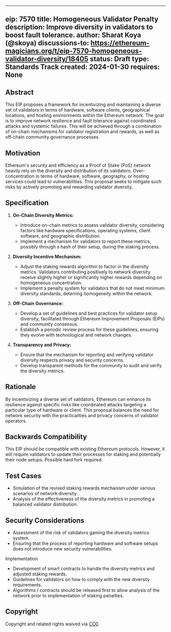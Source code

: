 
---
eip: 7570
title: Homogeneous Validator Penalty
description: Improve diversity in validators to boost fault tolerance.
author: Sharat Koya (@skoya)
discussions-to: https://ethereum-magicians.org/t/eip-7570-homogeneous-validator-diversity/18405
status: Draft
type: Standards Track
created: 2024-01-30
requires: None
---

## Abstract
This EIP proposes a framework for incentivizing and maintaining a diverse set of validators in terms of hardware, software clients, geographical locations, and hosting environments within the Ethereum network. The goal is to improve network resilience and fault tolerance against coordinated attacks and systemic failures. This will be achieved through a combination of on-chain mechanisms for validator registration and rewards, as well as off-chain community governance processes.

## Motivation
Ethereum's security and efficiency as a Proof of Stake (PoS) network heavily rely on the diversity and distribution of its validators. Over-concentration in terms of hardware, software, geography, or hosting services could lead to vulnerabilities. This proposal seeks to mitigate such risks by actively promoting and rewarding validator diversity.

## Specification

1. **On-Chain Diversity Metrics:**
   - Introduce on-chain metrics to assess validator diversity, considering factors like hardware specifications, operating systems, client software, and geographic distribution.
   - Implement a mechanism for validators to report these metrics, possibly through a hash of their setup, during the staking process.

2. **Diversity Incentive Mechanism:**
   - Adjust the staking rewards algorithm to factor in the diversity metrics. Validators contributing positively to network diversity receive slightly higher or significantly higher rewards depending on homogeneous concentration.
   - Implement a penalty system for validators that do not meet minimum diversity standards, deterring homogeneity within the network.

3. **Off-Chain Governance:**
   - Develop a set of guidelines and best practices for validator setup diversity, facilitated through Ethereum Improvement Proposals (EIPs) and community consensus.
   - Establish a periodic review process for these guidelines, ensuring they evolve with technological and network changes.

4. **Transparency and Privacy:**
   - Ensure that the mechanism for reporting and verifying validator diversity respects privacy and security concerns.
   - Develop transparent methods for the community to audit and verify the diversity metrics.

## Rationale
By incentivizing a diverse set of validators, Ethereum can enhance its resilience against specific risks like coordinated attacks targeting a particular type of hardware or client. This proposal balances the need for network security with the practicalities and privacy concerns of validator operators.

## Backwards Compatibility
This EIP should be compatible with existing Ethereum protocols. However, it will require validators to update their processes for staking and potentially their node setups.  Possible hard fork required.

## Test Cases
- Simulation of the revised staking rewards mechanism under various scenarios of network diversity.
- Analysis of the effectiveness of the diversity metrics in promoting a balanced validator distribution.

## Security Considerations
- Assessment of the risk of validators gaming the diversity metrics system.
- Ensuring that the process of reporting hardware and software setups does not introduce new security vulnerabilities.

Implementation
- Development of smart contracts to handle the diversity metrics and adjusted staking rewards.
- Guidelines for validators on how to comply with the new diversity requirements.
- Algorithms / contracts should be released first to allow analysis of the network prior to implementation of staking penalties. 

## Copyright

Copyright and related rights waived via [CC0](../LICENSE.md).